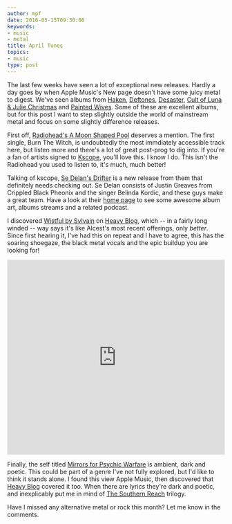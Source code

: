 ```yaml
---
author: mpf
date: 2016-05-15T09:30:00
keywords:
- music
- metal
title: April Tunes
topics:
- music
type: post
---
```


The last few weeks have seen a lot of exceptional new releases. Hardly a day goes
by when Apple Music's New page doesn't have some juicy metal to digest.
We've seen albums from [Haken](https://itun.es/gb/2a63ab), 
[Deftones](https://itun.es/gb/g-ktab), [Desaster](https://itun.es/gb/4SXRab), 
[Cult of Luna & Julie Christmas](https://itun.es/gb/BXlIab) and 
[Painted Wives](https://itun.es/gb/SlKnbb). Some of these are excellent albums,
but for this post I want to step slightly outside the world of mainstream metal
and focus on some slightly difference releases.

First off, [Radiohead's A Moon Shaped Pool](https://itun.es/gb/psvqcb) deserves
a mention. The first single, Burn The Witch, is undoubtedly the most immdiately
accessible track here, but listen more and there's a lot of great post-prog to
dig into. If you're a fan of artists signed to
[Kscope](http://www.kscopemusic.com), you'll love this. I know I do. This isn't
the Radiohead you used to listen to, it's much, much better!

Talking of kscope, [Se Delan's Drifter](https://itun.es/gb/hC1bbb)
is a new release from them that definitely needs checking out. Se Delan
consists of Justin Greaves from Crippled Black Pheonix and the singer Belinda
Kordic, and these guys make a great team. Have a look at their 
[home page](http://www.kscopemusic.com/artists/se-delan/) to see some awesome
album art, albums streams and a related podcast.

I discovered [Wistful by Sylvain](https://itun.es/gb/BP3ibb) on 
[Heavy Blog](http://www.heavyblogisheavy.com/2016/05/12/sylvaine-wistful/),
which -- in a fairly long winded -- way says it's like Alcest's most recent
offerings, only *better*. Since first hearing it, I've had this on repeat and I
have to agree, this has the soaring shoegaze, the black metal vocals and the
epic buildup you are looking for!

<p><iframe src="https://w.soundcloud.com/player/?url=https%3A//api.soundcloud.com/tracks/247571242%3Fsecret_token%3Ds-s536X&amp;auto_play=false&amp;hide_related=false&amp;show_comments=true&amp;show_user=true&amp;show_reposts=false&amp;visual=true" width="100%" height="450" frameborder="no" scrolling="no"></iframe></p>

Finally, the self titled [Mirrors for Psychic Warfare](https://itun.es/gb/dzXJbb) is
ambient, dark and poetic. This could be part of a genre I've not fully
explored, but I'd like to think it stands alone. I found this view Apple Music,
then discovered that 
[Heavy Blog](http://www.heavyblogisheavy.com/2016/04/27/hey-listen-to-mirrors-for-psychic-warfare/)
covered it too. When there are lyrics they're dark and poetic, and inexplicably put me in mind of
[The Southern Reach](http://www.jeffvandermeer.com) trilogy. 

Have I missed any alternative metal or rock this month? Let me know in the comments.

